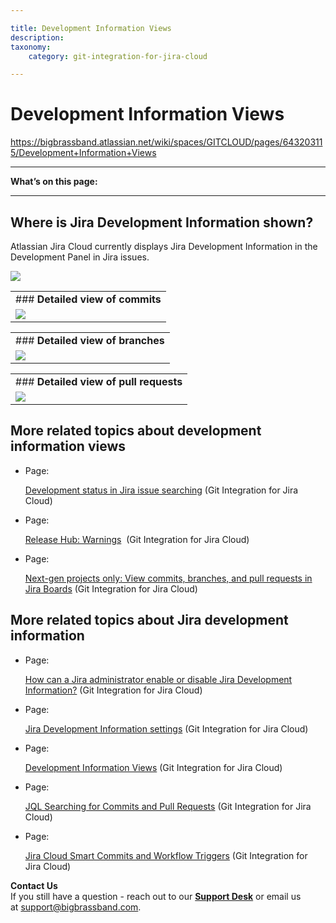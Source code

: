 ```yaml
---

title: Development Information Views
description:
taxonomy:
    category: git-integration-for-jira-cloud

---
```



# Development Information Views

<https://bigbrassband.atlassian.net/wiki/spaces/GITCLOUD/pages/643203115/Development+Information+Views>

* * *

**What’s on this page:**

* * *

## Where is Jira Development Information shown?

Atlassian Jira Cloud currently displays Jira Development Information in the Development Panel in Jira issues.

![](https://bigbrassband.atlassian.net/wiki/download/attachments/643203115/f8e88373-1554-4f79-891b-3df44b2dbd60.png%3Fversion=1&modificationDate=1561212869840&cacheVersion=1&api=v2?version=1&modificationDate=1595588070927&cacheVersion=1&api=v2)

|     |
| --- |
| ### **Detailed view of commits** |
| ![](https://bigbrassband.atlassian.net/wiki/download/attachments/643203115/5761be45-4320-4e87-a843-20936667a622-2.png%3Fversion=1&modificationDate=1561213251717&cacheVersion=1&api=v2?version=1&modificationDate=1595588071467&cacheVersion=1&api=v2) |

|     |
| --- |
| ### **Detailed view of branches** |
| ![](https://bigbrassband.atlassian.net/wiki/download/attachments/643203115/7fd7c5fa-9ad3-440f-9f5c-2a1a08f0fdb2.png%3Fversion=1&modificationDate=1561213277462&cacheVersion=1&api=v2?version=1&modificationDate=1595588072615&cacheVersion=1&api=v2) |

|     |
| --- |
| ### **Detailed view of pull requests** |
| ![](https://bigbrassband.atlassian.net/wiki/download/attachments/643203115/6d436565-aabf-485d-a06d-9e7f09d4db80.png%3Fversion=1&modificationDate=1561213297453&cacheVersion=1&api=v2&width=818&height=457?version=1&modificationDate=1595588073102&cacheVersion=1&api=v2) |

## More related topics about development information views

*   Page:
    
    [Development status in Jira issue searching](/wiki/spaces/GITCLOUD/pages/1940914287/Development+status+in+Jira+issue+searching) (Git Integration for Jira Cloud)
    
*   Page:
    
    [Release Hub: Warnings](/wiki/spaces/GITCLOUD/pages/1941373081)  (Git Integration for Jira Cloud)
    
*   Page:
    
    [Next-gen projects only: View commits, branches, and pull requests in Jira Boards](/wiki/spaces/GITCLOUD/pages/1940783272/Next-gen+projects+only%3A+View+commits%2C+branches%2C+and+pull+requests+in+Jira+Boards) (Git Integration for Jira Cloud)
    

## More related topics about Jira development information

*   Page:
    
    [How can a Jira administrator enable or disable Jira Development Information?](/wiki/spaces/GITCLOUD/pages/1941373145) (Git Integration for Jira Cloud)
    
*   Page:
    
    [Jira Development Information settings](/wiki/spaces/GITCLOUD/pages/1941373113/Jira+Development+Information+settings) (Git Integration for Jira Cloud)
    
*   Page:
    
    [Development Information Views](/wiki/spaces/GITCLOUD/pages/643203115/Development+Information+Views) (Git Integration for Jira Cloud)
    
*   Page:
    
    [JQL Searching for Commits and Pull Requests](/wiki/spaces/GITCLOUD/pages/643596299/JQL+Searching+for+Commits+and+Pull+Requests) (Git Integration for Jira Cloud)
    
*   Page:
    
    [Jira Cloud Smart Commits and Workflow Triggers](/wiki/spaces/GITCLOUD/pages/144310383/Jira+Cloud+Smart+Commits+and+Workflow+Triggers) (Git Integration for Jira Cloud)
    

**Contact Us**  
If you still have a question - reach out to our [**Support Desk**](https://bigbrassband.atlassian.net/servicedesk/customer/portals) or email us at [support@bigbrassband.com](mailto:support@bigbrassband.com).